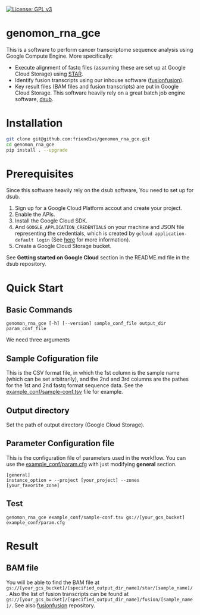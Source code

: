 [![License: GPL v3](https://img.shields.io/badge/License-GPL%20v3-blue.svg)](https://www.gnu.org/licenses/gpl-3.0)

# genomon_rna_gce

This is a software to perform cancer transcriptome sequence analysis using Google Compute Engine.
More specifically: 
* Execute alignment of fastq files (assuming these are set up at Google Cloud Storage) using [STAR](https://github.com/alexdobin/STAR).
* Identify fusion transcripts using our inhouse software ([fusionfusion](https://github.com/Genomon-Project/fusionfusion)).
* Key result files (BAM files and fusion transcripts) are put in Google Cloud Storage.
This software heavily rely on a great batch job engine software, [dsub](https://github.com/googlegenomics/dsub).

# Installation

```sh
git clone git@github.com:friend1ws/genomon_rna_gce.git
cd genomon_rna_gce
pip install . --upgrade
```

# Prerequisites

Since this software heavily rely on the dsub software,
You need to set up for dsub.

1. Sign up for a Google Cloud Platform accout and create your project.
1. Enable the APIs.
1. Install the Google Cloud SDK.
1. And `GOOGLE_APPLICATION_CREDENTIALS` on your machine and JSON file representing the credentials, which is created by `gcloud application-default login` (See [here](https://developers.google.com/identity/protocols/application-default-credentials) for more information).
1. Create a Google Cloud Storage bucket.

See **Getting started on Google Cloud** section in the README.md file in the dsub repository.

# Quick Start

## Basic Commands
```
genomon_rna_gce [-h] [--version] sample_conf_file output_dir param_conf_file
```

We need three arguments

## Sample Cofiguration file

This is the CSV format file, in which the 1st column is the sample name (which can be set arbitrarily), and the 2nd and 3rd columns are the pathes for the 1st and 2nd fastq format sequence data. See the [example_conf/sample-conf.tsv](https://github.com/friend1ws/genomon_rna_gce/blob/master/example_conf/sample-conf.tsv) file for example.

## Output directory

Set the path of output directory (Google Cloud Storage).

## Parameter Configuration file

This is the configuration file of parameters used in the workflow.
You can use the [example_conf/param.cfg](https://github.com/friend1ws/genomon_rna_gce/blob/master/example_conf/param.cfg) with just modifying **general** section.

```
[general]
instance_option = --project [your_project] --zones [your_favorite_zone]
```

## Test

```
genomon_rna_gce example_conf/sample-conf.tsv gs://[your_gcs_bucket] example_conf/param.cfg
```

# Result

## BAM file

You will be able to find the BAM file at ``gs://[your_gcs_bucket]/[specified_output_dir_name]/star/[sample_name]/``.
Also the list of fusion transcripts can be found at ``gs://[your_gcs_bucket]/[specified_output_dir_name]/fusion/[sample_name]/``.
See also [fusionfusion](https://github.com/Genomon-Project/fusionfusion) repository.


